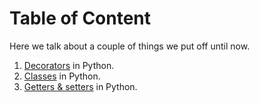 # Table of Content

Here we talk about a couple of things we put off until now.

1. [Decorators](./decorators.md) in Python.
2. [Classes](./introduction-to-classes.md) in Python.
3. [Getters & setters](./getter-setter.md) in Python.
